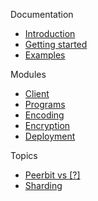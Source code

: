 
Documentation
- [Introduction](/)
- [Getting started](/getting-started.md)
- [Examples](/examples.md)

Modules
- [Client](/modules/client/client.md)
- [Programs](/modules/program/README.md)
- [Encoding](/modules/encoding/encoding.md)
- [Encryption](/modules/encryption/encryption.md)
- [Deployment](/modules/deployment/deployment.md)

Topics
- [Peerbit vs [?]](difference.md)
- [Sharding](sharding/sharding.md)




